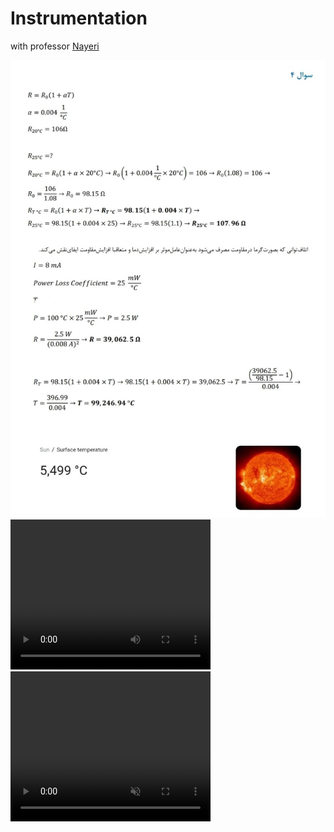 # Instrumentation
with professor <a href="https://ece.ut.ac.ir/~students/m.nayeri">
    Nayeri
</a>

<img src="meme/g=9.8.jpg" alt="Girl in a jacket">

<video width="320" height="240" controls>
  <source src="https://github.com/M-Mashreghi/Instrumentation/blob/main/Project/Q4/bandicam%202023-07-07%2001-46-13-402.mp4" type="video/mp4">
Your browser does not support the video tag.
</video>

<video width="320" height="240" autoplay muted>
  <source src="movie.mp4" type="video/mp4">
  <source src="movie.ogg" type="video/ogg">
Your browser does not support the video tag.
</video>
